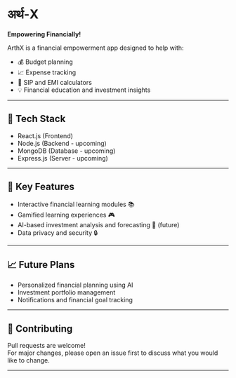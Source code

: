 # अर्थ-X 

**Empowering Financially!**

ArthX is a financial empowerment app designed to help  with:

- 💰 Budget planning
- 📈 Expense tracking
- 🧮 SIP and EMI calculators
- 💡 Financial education and investment insights

---

## 🚀 Tech Stack
- React.js (Frontend)
- Node.js (Backend - upcoming)
- MongoDB (Database - upcoming)
- Express.js (Server - upcoming)

---

## 🎯 Key Features
- Interactive financial learning modules 📚
- Gamified learning experiences 🎮
- AI-based investment analysis and forecasting 🤖 (future)
- Data privacy and security 🔒

---

## 📈 Future Plans
- Personalized financial planning using AI
- Investment portfolio management
- Notifications and financial goal tracking

---

## 🤝 Contributing
Pull requests are welcome!  
For major changes, please open an issue first to discuss what you would like to change.

---


